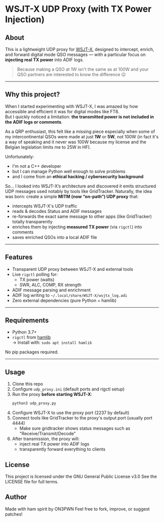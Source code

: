# WSJT-X UDP Proxy (with TX Power Injection)

## About

This is a lightweight UDP proxy for [WSJT-X](https://physics.princeton.edu/pulsar/k1jt/wsjtx.html), designed to intercept, enrich, and forward digital mode QSO messages — with a particular focus on **injecting real TX power** into ADIF logs.

> Because making a QSO at 1W isn't the same as at 100W and your QSO partners are interested to know the difference 😉

---

## Why this project?

When I started experimenting with WSJT-X, I was amazed by how accessible and efficient it was for digital modes like FT8.  
But I quickly noticed a limitation: **the transmitted power is not included in the ADIF logs or comments**.

As a QRP enthusiast, this felt like a missing piece especially when some of my intercontinental QSOs were made at just **1W** or **5W**, not 100W (in fact it's a way of speaking and it never was 100W because my license and the Belgian legislation limits me to 25W in HF).

Unfortunately:
- I'm not a C++ developer
- but I can manage Python well enough to solve problems
- and I come from an **ethical hacking / cybersecurity background**

So... I looked into WSJT-X’s architecture and discovered it emits structured UDP messages used notably by tools like GridTracker.  Naturally, the idea was born: create a simple **MITM (now “on-path”) UDP proxy** that:

- intercepts WSJT-X's UDP traffic  
- reads & decodes Status and ADIF messages  
- re-forwards the exact same message to other apps (like GridTracker) totally transparently  
- enriches them by injecting **measured TX power** (via `rigctl`) into comments  
- saves enriched QSOs into a local ADIF file

---

## Features

- Transparent UDP proxy between WSJT-X and external tools
- Live `rigctl` polling for:
  - TX power (watts)
  - SWR, ALC, COMP, RX strength
- ADIF message parsing and enrichment
- ADIF log writing to `~/.local/share/WSJT-X/wsjtx_log.adi`
- Zero external dependencies (pure Python + hamlib)

---

## Requirements

- Python 3.7+
- `rigctl` from [hamlib](https://hamlib.github.io/)  
  → Install with: `sudo apt install hamlib`

No pip packages required.

---

## Usage

1. Clone this repo
2. Configure `udp_proxy.ini` (default ports and rigctl setup)
3. Run the proxy **before starting WSJT-X**:
   ```bash
   python3 udp_proxy.py
4. Configure WSJT-X to use the proxy port (2237 by default)
5. Connect tools like GridTracker to the proxy's output port (usually port 4444)
    - Make sure gridtracker shows status messages such as "Receive/Transmit/Decode"
6. After transmission, the proxy will:
    - inject real TX power into ADIF logs
    - transparently forward everything to clients

## License
This project is licensed under the GNU General Public License v3.0
See the LICENSE file for full terms.

## Author
Made with ham spirit by ON3PWN
Feel free to fork, improve, or suggest patches!
